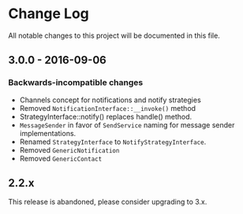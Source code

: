 # Change Log
All notable changes to this project will be documented in this file.

## 3.0.0 - 2016-09-06

### Backwards-incompatible changes
- Channels concept for notifications and notify strategies
- Removed `NotificationInterface::__invoke()` method
- StrategyInterface::notify() replaces handle() method.
- `MessageSender` in favor of `SendService` naming for message sender implementations.
- Renamed `StrategyInterface` to `NotifyStrategyInterface`.
- Removed `GenericNotification`
- Removed `GenericContact`

## 2.2.x
This release is abandoned, please consider upgrading to 3.x.
